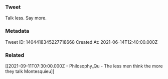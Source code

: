 ### Tweet
Talk less. Say more.

### Metadata
Tweet ID: 1404418345227718668
Created At: 2021-06-14T12:40:00.000Z

### Related
[[2021-09-11T07:30:00.000Z - Philosophy_Qu - The less men think the more they talk Montesquieu]]


